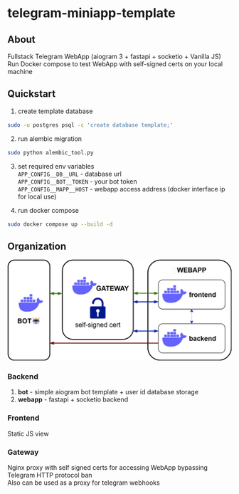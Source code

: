 # telegram-miniapp-template

## About
Fullstack Telegram WebApp (aiogram 3 + fastapi + socketio + Vanilla JS)  
Run Docker compose to test WebApp with self-signed certs on your local machine

## Quickstart
1. create template database
  ```sh
  sudo -u postgres psql -c 'create database template;'
  ```
2. run alembic migration
  ```sh
  sudo python alembic_tool.py
  ```
3. set required env variables  
   ```APP_CONFIG__DB__URL``` - database url  
   ```APP_CONFIG__BOT__TOKEN``` - your bot token  
   ```APP_CONFIG__MAPP__HOST``` - webapp access address (docker interface ip for local use)  

4. run docker compose
  ```sh
  sudo docker compose up --build -d
  ```

## Organization
![Alt text](images/1.jpg?raw=true "Schema")
### Backend
1. **bot** - simple aiogram bot template + user id database storage 
2. **webapp** - fastapi + socketio backend 
### Frontend
  Static JS view
### Gateway
  Nginx proxy with self signed certs for accessing WebApp bypassing Telegram HTTP protocol ban  
  Also can be used as a proxy for telegram webhooks
